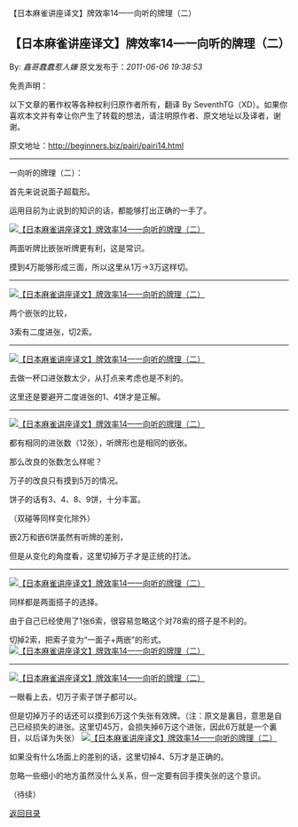 【日本麻雀讲座译文】牌效率14—一向听的牌理（二）
## 【日本麻雀讲座译文】牌效率14—一向听的牌理（二）

By: *鑫哥蠢蠢惹人嫌* 原文发布于：*2011-06-06 19:38:53*

免责声明：

以下文章的著作权等各种权利归原作者所有，翻译 By
SeventhTG（XD）。如果你喜欢本文并有幸让你产生了转载的想法，请注明原作者、原文地址以及译者，谢谢。

原文地址：http://beginners.biz/pairi/pairi14.html

------------------------------------------------------------------------------------

一向听的牌理（二）：

首先来说说面子超载形。

运用目前为止说到的知识的话，都能够打出正确的一手了。

[![【日本麻雀讲座译文】牌效率14&mdash;一向听的牌理（二）](http://s8.sinaimg.cn/middle/7f78b76fga4dd37eca677&amp;690)](http://photo.blog.sina.com.cn/showpic.html#blogid=7f78b76f0100s5yj&url=http://s8.sinaimg.cn/orignal/7f78b76fga4dd37eca677)

两面听牌比嵌张听牌更有利，这是常识。

摸到4万能够形成三面，所以这里从1万→3万这样切。

------------------------------------------------------------------------------------
[![【日本麻雀讲座译文】牌效率14&mdash;一向听的牌理（二）](http://s15.sinaimg.cn/middle/7f78b76fga4dd4014a50e&amp;690)](http://photo.blog.sina.com.cn/showpic.html#blogid=7f78b76f0100s5yj&url=http://s15.sinaimg.cn/orignal/7f78b76fga4dd4014a50e)

两个嵌张的比较，

3索有二度进张，切2索。

------------------------------------------------------------------------------------
[![【日本麻雀讲座译文】牌效率14&mdash;一向听的牌理（二）](http://s4.sinaimg.cn/middle/7f78b76fga4dd43702dc3&amp;690)](http://photo.blog.sina.com.cn/showpic.html#blogid=7f78b76f0100s5yj&url=http://s4.sinaimg.cn/orignal/7f78b76fga4dd43702dc3)

去做一杯口进张数太少，从打点来考虑也是不利的。

这里还是要避开二度进张的1、4饼才是正解。

------------------------------------------------------------------------------------
[![【日本麻雀讲座译文】牌效率14&mdash;一向听的牌理（二）](http://s1.sinaimg.cn/middle/7f78b76fga4dd48c5f360&amp;690)](http://photo.blog.sina.com.cn/showpic.html#blogid=7f78b76f0100s5yj&url=http://s1.sinaimg.cn/orignal/7f78b76fga4dd48c5f360)

都有相同的进张数（12张），听牌形也是相同的嵌张。

那么改良的张数怎么样呢？

万子的改良只有摸到5万的情况。

饼子的话有3、4、8、9饼，十分丰富。

（双碰等同样变化除外）

嵌2万和嵌6饼虽然有听牌的差别，

但是从变化的角度看，这里切掉万子才是正统的打法。

------------------------------------------------------------------------------------
[![【日本麻雀讲座译文】牌效率14&mdash;一向听的牌理（二）](http://s11.sinaimg.cn/middle/7f78b76fga4dd5d26769a&amp;690)](http://photo.blog.sina.com.cn/showpic.html#blogid=7f78b76f0100s5yj&url=http://s11.sinaimg.cn/orignal/7f78b76fga4dd5d26769a)

同样都是两面搭子的选择。

由于自己已经使用了1张6索，很容易忽略这个对78索的搭子是不利的。

切掉2索，把索子变为“一面子+两嵌”的形式。
[![【日本麻雀讲座译文】牌效率14&mdash;一向听的牌理（二）](http://s3.sinaimg.cn/middle/7f78b76fga4dd74c19f42&amp;690)](http://photo.blog.sina.com.cn/showpic.html#blogid=7f78b76f0100s5yj&url=http://s3.sinaimg.cn/orignal/7f78b76fga4dd74c19f42)

------------------------------------------------------------------------------------
[![【日本麻雀讲座译文】牌效率14&mdash;一向听的牌理（二）](http://s12.sinaimg.cn/middle/7f78b76fga4dd776f764b&amp;690)](http://photo.blog.sina.com.cn/showpic.html#blogid=7f78b76f0100s5yj&url=http://s12.sinaimg.cn/orignal/7f78b76fga4dd776f764b)

一眼看上去，切万子索子饼子都可以。

但是切掉万子的话还可以摸到6万这个失张有效牌。（注：原文是裏目，意思是自己已经损失的进张。这里切45万，会损失掉6万这个进张，因此6万就是一个裏目，以后译为失张）
[![【日本麻雀讲座译文】牌效率14&mdash;一向听的牌理（二）](http://s1.sinaimg.cn/middle/7f78b76fxa5099cbdb4d0&amp;690)](http://photo.blog.sina.com.cn/showpic.html#blogid=7f78b76f0100s5yj&url=http://s1.sinaimg.cn/orignal/7f78b76fxa5099cbdb4d0)

如果没有什么场面上的差别的话，这里切掉4、5万才是正确的。

忽略一些细小的地方虽然没什么关系，但一定要有回手摸失张的这个意识。

（待续）

[返回目录](index.html)
